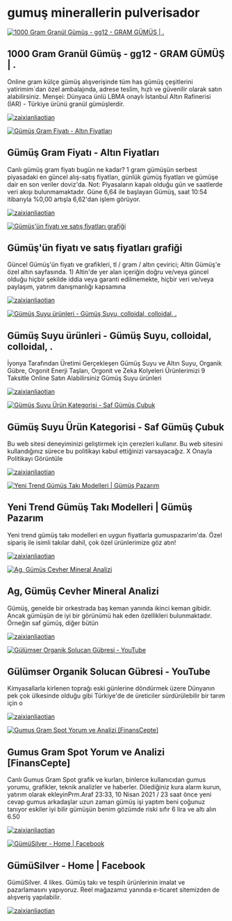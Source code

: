 # gumuş minerallerin pulverisador
<a href="https://mnn.zoosnet.net/LR/Chatpre.aspx?id=MNN94995150&p=https://topgrinding.com/" target="_blank">![1000 Gram Granül Gümüş - gg12 - GRAM GÜMÜŞ | .](https://github.com/technlg/images/blob/main/65.jpg)</a>
## 1000 Gram Granül Gümüş - gg12 - GRAM GÜMÜŞ | .
Online gram külçe gümüş alışverişinde tüm has gümüş çeşitlerini yatirimim`dan özel ambalajında, adrese teslim, hızlı ve güvenilir olarak satın alabilirsiniz. Menşei: Dünyaca ünlü LBMA onaylı İstanbul Altın Rafinerisi (İAR) - Türkiye ürünü granül gümüşlerdir.
<a href="https://mnn.zoosnet.net/LR/Chatpre.aspx?id=MNN94995150&p=https://topgrinding.com/" target="_blank"><img src="https://github.com/technlg/images/raw/main/chat11.jpg" alt="zaixianliaotian"/></a><a href="//whatsapp.shibangsoft.com/WhatsApp.php" ><img src="https://github.com/technlg/images/raw/main/chat11.png" alt=""></a>
<a href="https://mnn.zoosnet.net/LR/Chatpre.aspx?id=MNN94995150&p=https://topgrinding.com/" target="_blank">![Gümüş Gram Fiyatı - Altın Fiyatları](https://github.com/technlg/images/blob/main/60.jpg)</a>
## Gümüş Gram Fiyatı - Altın Fiyatları
Canlı gümüş gram fiyatı bugün ne kadar? 1 gram gümüşün serbest piyasadaki en güncel alış-satış fiyatları, günlük gümüş fiyatları ve gümüşe dair en son veriler doviz'da. Not: Piyasaların kapalı olduğu gün ve saatlerde veri akışı bulunmamaktadır. Güne 6,64 ile başlayan Gümüş, saat 10:54 itibarıyla %0,00 artışla 6,62'dan işlem görüyor.
<a href="https://mnn.zoosnet.net/LR/Chatpre.aspx?id=MNN94995150&p=https://topgrinding.com/" target="_blank"><img src="https://github.com/technlg/images/raw/main/chat11.jpg" alt="zaixianliaotian"/></a><a href="//whatsapp.shibangsoft.com/WhatsApp.php" ><img src="https://github.com/technlg/images/raw/main/chat11.png" alt=""></a>
<a href="https://mnn.zoosnet.net/LR/Chatpre.aspx?id=MNN94995150&p=https://topgrinding.com/" target="_blank">![Gümüş'ün fiyatı ve satış fiyatları grafiği](https://github.com/technlg/images/blob/main/49.jpg)</a>
## Gümüş'ün fiyatı ve satış fiyatları grafiği
Güncel Gümüş'ün fiyatı ve grafikleri, tl / gram / altın çevirici; Altin Gümüş'e özel altın sayfasında. 1) Altin'de yer alan içeriğin doğru ve/veya güncel olduğu hiçbir şekilde iddia veya garanti edilmemekte, hiçbir veri ve/veya paylaşım, yatırım danışmanlığı kapsamına 
<a href="https://mnn.zoosnet.net/LR/Chatpre.aspx?id=MNN94995150&p=https://topgrinding.com/" target="_blank"><img src="https://github.com/technlg/images/raw/main/chat11.jpg" alt="zaixianliaotian"/></a><a href="//whatsapp.shibangsoft.com/WhatsApp.php" ><img src="https://github.com/technlg/images/raw/main/chat11.png" alt=""></a>
<a href="https://mnn.zoosnet.net/LR/Chatpre.aspx?id=MNN94995150&p=https://topgrinding.com/" target="_blank">![Gümüş Suyu ürünleri - Gümüş Suyu, colloidal, colloidal, .](https://github.com/technlg/images/blob/main/38.jpg)</a>
## Gümüş Suyu ürünleri - Gümüş Suyu, colloidal, colloidal, .
İyonya Tarafından Üretimi Gerçekleşen Gümüş Suyu ve Altın Suyu, Organik Gübre, Orgonit Enerji Taşları, Orgonit ve Zeka Kolyeleri Ürünlerimizi 9 Taksitle Online Satın Alabilirsiniz Gümüş Suyu ürünleri
<a href="https://mnn.zoosnet.net/LR/Chatpre.aspx?id=MNN94995150&p=https://topgrinding.com/" target="_blank"><img src="https://github.com/technlg/images/raw/main/chat11.jpg" alt="zaixianliaotian"/></a><a href="//whatsapp.shibangsoft.com/WhatsApp.php" ><img src="https://github.com/technlg/images/raw/main/chat11.png" alt=""></a>
<a href="https://mnn.zoosnet.net/LR/Chatpre.aspx?id=MNN94995150&p=https://topgrinding.com/" target="_blank">![Gümüş Suyu Ürün Kategorisi - Saf Gümüş Çubuk](https://github.com/technlg/images/blob/main/57.jpg)</a>
## Gümüş Suyu Ürün Kategorisi - Saf Gümüş Çubuk
Bu web sitesi deneyiminizi geliştirmek için çerezleri kullanır. Bu web sitesini kullandığınız sürece bu politikayı kabul ettiğinizi varsayacağız. X Onayla Politikayı Görüntüle
<a href="https://mnn.zoosnet.net/LR/Chatpre.aspx?id=MNN94995150&p=https://topgrinding.com/" target="_blank"><img src="https://github.com/technlg/images/raw/main/chat11.jpg" alt="zaixianliaotian"/></a><a href="//whatsapp.shibangsoft.com/WhatsApp.php" ><img src="https://github.com/technlg/images/raw/main/chat11.png" alt=""></a>
<a href="https://mnn.zoosnet.net/LR/Chatpre.aspx?id=MNN94995150&p=https://topgrinding.com/" target="_blank">![Yeni Trend Gümüş Takı Modelleri | Gümüş Pazarım](https://github.com/technlg/images/blob/main/51.jpg)</a>
## Yeni Trend Gümüş Takı Modelleri | Gümüş Pazarım
Yeni trend gümüş takı modelleri en uygun fiyatlarla gumuspazarim'da. Özel sipariş ile isimli takılar dahil, çok özel ürünlerimize göz atın!
<a href="https://mnn.zoosnet.net/LR/Chatpre.aspx?id=MNN94995150&p=https://topgrinding.com/" target="_blank"><img src="https://github.com/technlg/images/raw/main/chat11.jpg" alt="zaixianliaotian"/></a><a href="//whatsapp.shibangsoft.com/WhatsApp.php" ><img src="https://github.com/technlg/images/raw/main/chat11.png" alt=""></a>
<a href="https://mnn.zoosnet.net/LR/Chatpre.aspx?id=MNN94995150&p=https://topgrinding.com/" target="_blank">![Ag, Gümüş Cevher Mineral Analizi](https://github.com/technlg/images/blob/main/43.jpg)</a>
## Ag, Gümüş Cevher Mineral Analizi
Gümüş, genelde bir orkestrada baş keman yanında ikinci keman gibidir. Ancak gümüşün de iyi bir görünümü hak eden özellikleri bulunmaktadır. Örneğin saf gümüş, diğer bütün 
<a href="https://mnn.zoosnet.net/LR/Chatpre.aspx?id=MNN94995150&p=https://topgrinding.com/" target="_blank"><img src="https://github.com/technlg/images/raw/main/chat11.jpg" alt="zaixianliaotian"/></a><a href="//whatsapp.shibangsoft.com/WhatsApp.php" ><img src="https://github.com/technlg/images/raw/main/chat11.png" alt=""></a>
<a href="https://mnn.zoosnet.net/LR/Chatpre.aspx?id=MNN94995150&p=https://topgrinding.com/" target="_blank">![Gülümser Organik Solucan Gübresi - YouTube](https://github.com/technlg/images/blob/main/56.jpg)</a>
## Gülümser Organik Solucan Gübresi - YouTube
Kimyasallarla kirlenen toprağı eski günlerine döndürmek üzere Dünyanın pek çok ülkesinde olduğu gibi Türkiye'de de üreticiler sürdürülebilir bir tarım için o
<a href="https://mnn.zoosnet.net/LR/Chatpre.aspx?id=MNN94995150&p=https://topgrinding.com/" target="_blank"><img src="https://github.com/technlg/images/raw/main/chat11.jpg" alt="zaixianliaotian"/></a><a href="//whatsapp.shibangsoft.com/WhatsApp.php" ><img src="https://github.com/technlg/images/raw/main/chat11.png" alt=""></a>
<a href="https://mnn.zoosnet.net/LR/Chatpre.aspx?id=MNN94995150&p=https://topgrinding.com/" target="_blank">![Gumus Gram Spot Yorum ve Analizi [FinansCepte]](https://github.com/technlg/images/blob/main/22.jpg)</a>
## Gumus Gram Spot Yorum ve Analizi [FinansCepte]
Canlı Gumus Gram Spot grafik ve kurları, binlerce kullanıcıdan gumus yorumu, grafikler, teknik analizler ve haberler. Dilediğiniz kura alarm kurun, yatırım olarak ekleyinPrm.Araf 23:33, 10 Nisan 2021 / 23 saat önce yeni cevap gumus arkadaşlar uzun zaman gümüş işi yaptım beni çoğunuz tanıyor eskiler iyi bilir gümüşün benim gözümde riski sıfır 6 lira ve altı alın 6.50 
<a href="https://mnn.zoosnet.net/LR/Chatpre.aspx?id=MNN94995150&p=https://topgrinding.com/" target="_blank"><img src="https://github.com/technlg/images/raw/main/chat11.jpg" alt="zaixianliaotian"/></a><a href="//whatsapp.shibangsoft.com/WhatsApp.php" ><img src="https://github.com/technlg/images/raw/main/chat11.png" alt=""></a>
<a href="https://mnn.zoosnet.net/LR/Chatpre.aspx?id=MNN94995150&p=https://topgrinding.com/" target="_blank">![GümüSilver - Home | Facebook](https://github.com/technlg/images/blob/main/43.jpg)</a>
## GümüSilver - Home | Facebook
GümüSilver. 4 likes. Gümüş takı ve tespih ürünlerinin imalat ve pazarlamasını yapıyoruz. Reel mağazamız yanında e-ticaret sitemizden de alışveriş yapılabilir.
<a href="https://mnn.zoosnet.net/LR/Chatpre.aspx?id=MNN94995150&p=https://topgrinding.com/" target="_blank"><img src="https://github.com/technlg/images/raw/main/chat11.jpg" alt="zaixianliaotian"/></a><a href="//whatsapp.shibangsoft.com/WhatsApp.php" ><img src="https://github.com/technlg/images/raw/main/chat11.png" alt=""></a>

